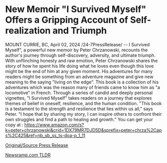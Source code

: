 # New Memoir "I Survived Myself" Offers a Gripping Account of Self-realization and Triumph

MOUNT CURRIE, BC, April 02, 2024 /24-7PressRelease/ -- I Survived Myself", a powerful new memoir by Peter Chrzanowski, recounts the author's journey through self-discovery, adversity, and ultimate triumph.  With unflinching honesty and raw emotion, Peter Chrzanowski shares the story of how he spent his life doing what he loves even though this love might be the end of him at any given moment. His adventures for many readers might be something from an adventure magazine and give new meaning to the saying "living on the edge". This book is a collection of his adventures which was the reason many of friends came to know him as "a locomotive" in French.  Through a series of candid and deeply personal vignettes, "I Survived Myself" takes readers on a journey that explores themes of belief in oneself, resilience, and the human condition. "This book is a testament to the strength and resilience that lies within us all," says Peter. "I hope that by sharing my story, I can inspire others to confront their own struggles and find a path to healing and growth."  You can get your copy at :   https://www.amazon.com/s?k=peter+chrzanowski&crid=1DX79MR7DJD5D&sprefix=peter+chrza%2Caps%2C425&ref=nb_sb_ss_ts-doa-p_1_11 

[Original/Source Press Release](https://www.24-7pressrelease.com/press-release/509734/new-memoir-i-survived-myself-offers-a-gripping-account-of-self-realization-and-triumph) 

[Newsramp.com TLDR](https://newsramp.com/None) 